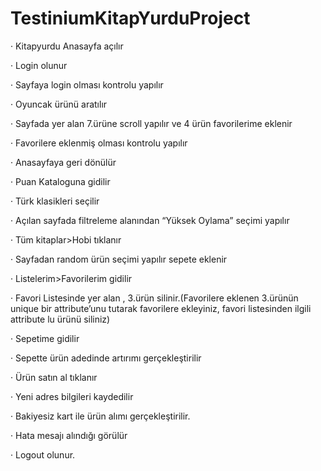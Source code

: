 # TestiniumKitapYurduProject
· Kitapyurdu Anasayfa açılır

· Login olunur

· Sayfaya login olması kontrolu yapılır

· Oyuncak ürünü aratılır

· Sayfada yer alan 7.ürüne scroll yapılır ve 4 ürün favorilerime eklenir

· Favorilere eklenmiş olması kontrolu yapılır

· Anasayfaya geri dönülür

· Puan Kataloguna gidilir

· Türk klasikleri seçilir

· Açılan sayfada filtreleme alanından “Yüksek Oylama” seçimi yapılır

· Tüm kitaplar>Hobi tıklanır

· Sayfadan random ürün seçimi yapılır sepete eklenir

· Listelerim>Favorilerim gidilir

· Favori Listesinde yer alan , 3.ürün silinir.(Favorilere eklenen 3.ürünün unique bir attribute’unu tutarak favorilere ekleyiniz, favori listesinden ilgili attribute lu ürünü siliniz)

· Sepetime gidilir

· Sepette ürün adedinde artırımı gerçekleştirilir

· Ürün satın al tıklanır

· Yeni adres bilgileri kaydedilir

· Bakiyesiz kart ile ürün alımı gerçekleştirilir.

· Hata mesajı alındığı görülür

· Logout olunur.
